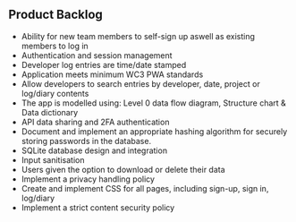 ## Product Backlog

- Ability for new team members to self-sign up aswell as existing members to log in   
- Authentication and session management   
- Developer log entries are time/date stamped   
- Application meets minimum WC3 PWA standards   
- Allow developers to search entries by developer, date, project or log/diary contents  
- The app is modelled using: Level 0 data flow diagram, Structure chart & Data dictionary  
- API data sharing and 2FA authentication  
- Document and implement an appropriate hashing algorithm for securely storing passwords in the database.   
- SQLite database design and integration
- Input sanitisation
- Users given the option to download or delete their data
- Implement a privacy handling policy
- Create and implement CSS for all pages, including sign-up, sign in, log/diary
- Implement a strict content security policy
